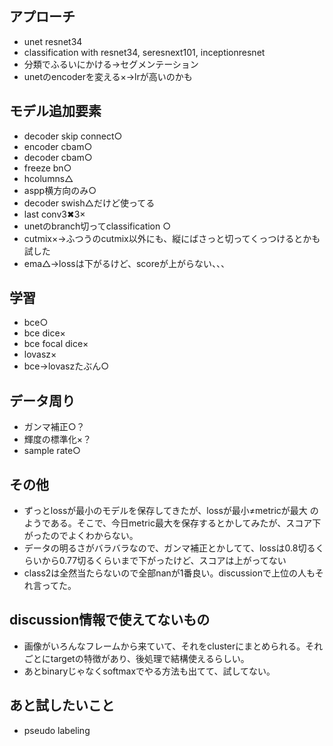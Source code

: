 ## アプローチ
- unet resnet34
- classification with resnet34, seresnext101, inceptionresnet
- 分類でふるいにかける→セグメンテーション
- unetのencoderを変える×→lrが高いのかも

## モデル追加要素
- decoder skip connect○
- encoder cbam○
- decoder cbam○
- freeze bn○
- hcolumns△
- aspp横方向のみ○
- decoder swish△だけど使ってる
- last conv3✖︎3×
- unetのbranch切ってclassification ○
- cutmix×→ふつうのcutmix以外にも、縦にばさっと切ってくっつけるとかも試した
- ema△→lossは下がるけど、scoreが上がらない、、、

## 学習
- bce○
- bce dice×
- bce focal dice×
- lovasz×
- bce→lovaszたぶん○

## データ周り
- ガンマ補正○？
- 輝度の標準化×？
- sample rate○

## その他
- ずっとlossが最小のモデルを保存してきたが、lossが最小≠metricが最大 のようである。そこで、今日metric最大を保存するとかしてみたが、スコア下がったのでよくわからない。
- データの明るさがバラバラなので、ガンマ補正とかしてて、lossは0.8切るくらいから0.77切るくらいまで下がったけど、スコアは上がってない
- class2は全然当たらないので全部nanが1番良い。discussionで上位の人もそれ言ってた。

## discussion情報で使えてないもの
- 画像がいろんなフレームから来ていて、それをclusterにまとめられる。それごとにtargetの特徴があり、後処理で結構使えるらしい。
- あとbinaryじゃなくsoftmaxでやる方法も出てて、試してない。

## あと試したいこと
- pseudo labeling
